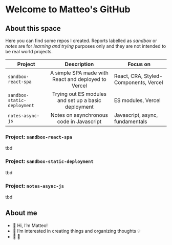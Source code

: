 # Welcome to Matteo's GitHub

## About this space

Here you can find some repos I created. Reports labelled as *sandbox* or *notes* are for *learning and trying* purposes only  and they are not intended to be real world projects.

| Project       | Description   | Focus on      |
| ------------- | :---: | ------------- |
| `sandbox-react-spa`  | A simple SPA made with React and deployed to Vercel | React, CRA, Styled-Components, Vercel |
| `sandbox-static-deployment`  | Trying out ES modules and set up a basic deployment | ES modules, Vercel |
| `notes-async-js`  | Notes on asynchronous code in Javascript | Javascript, async, fundamentals |

### Project: `sandbox-react-spa`

tbd

### Project: `sandbox-static-deployment`

tbd

### Project: `notes-async-js`

tbd

## About me

- 👋 Hi, I’m Matteo!
- 👀 I’m interested in creating things and organizing thoughts 💡
- 🏓 🤝

<!---
Matteo-Spina/Matteo-Spina is a ✨ special ✨ repository because its `README.md` (this file) appears on your GitHub profile.
You can click the Preview link to take a look at your changes.
--->
